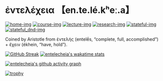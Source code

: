 # ἐντελέχεια 【en.te.lé.kʰeː.a】

[![home-img]][home-url]
[![course-img]][course-url]
[![lecture-img]][lecture-url]
[![research-img]][research-url]
[![stateful-img]][stateful-url]
[![stateful_dnd-img]][stateful-url]

[home-img]: https://img.shields.io/badge/home-entelecheia.me-blue
[home-url]: https://entelecheia.me
[course-img]: https://img.shields.io/badge/course-entelecheia.ai-blue
[course-url]: https://course.entelecheia.ai
[lecture-img]: https://img.shields.io/badge/lecture-entelecheia.ai-blue
[lecture-url]: https://lecture.entelecheia.ai
[research-img]: https://img.shields.io/badge/research-entelecheia.ai-blue
[research-url]: https://research.entelecheia.ai
[linkedin-img]: https://img.shields.io/badge/LinkedIn-blue?logo=linkedin
[linkedin-url]: https://www.linkedin.com/in/entelecheia/
[stateful-img]: https://badge.stateful.com/entelecheia/status.svg
[stateful-url]: https://app.stateful.com/status/entelecheia
[stateful_dnd-img]: https://badge.stateful.com/entelecheia/dnd.svg

Coined by Aristotle from ἐντελής (entelḗs, “complete, full, accomplished”) + ἔχειν (ékhein, “have, hold”).

[![GitHub Streak](https://streak-stats.demolab.com?user=entelecheia&theme=transparent&hide_border=true&card_width=360)](https://entelecheia.me/repositories/) [![entelecheia's wakatime stats](https://github-readme-stats.vercel.app/api/wakatime?username=entelecheia&layout=compact&theme=transparent&hide_border=true&hide=other,browsing,shell,writing,reviewing,searching,researching,github,ai,text&card_width=400)](https://wakatime.com/@entelecheia)

[![entelecheia's github activity graph](https://github-readme-activity-graph.vercel.app/graph?username=entelecheia&theme=react-dark&area=true&hide_border=true)](https://entelecheia.me/repositories/)

[![trophy](https://github-profile-trophy.vercel.app/?username=entelecheia&theme=darkhub&rank=-C,-B&column=-1&no-bg=true&no-frame=true)](https://entelecheia.me/repositories/)
